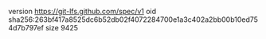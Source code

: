 version https://git-lfs.github.com/spec/v1
oid sha256:263bf417a8525dc6b52db02f4072284700e1a3c402a2bb00b10ed754d7b797ef
size 9425
